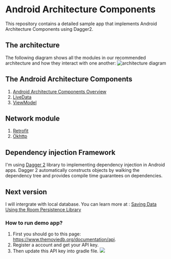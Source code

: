 # Android Architecture Components
This repository contains a detailed sample app that implements Android Architecture Components using Dagger2.

## The architecture
The following diagram shows all the modules in our recommended architecture and how they interact with one another:
![architecture diagram](https://github.com/yendangn/AndroidMVVM/blob/master/image/Android_Architecture_Components.png)
 
## The Android Architecture Components 
1. [Android Architecture Components Overview](https://developer.android.com/topic/libraries/architecture/guide.html)
2. [LiveData](https://developer.android.com/topic/libraries/architecture/livedata.html)
3. [ViewModel](https://developer.android.com/topic/libraries/architecture/viewmodel.html)

## Network module
1. [Retrofit](http://square.github.io/retrofit/)
2. [Okhttp](http://square.github.io/okhttp/)

## Dependency injection Framework
I'm using [Dagger 2](https://google.github.io/dagger/) library to implementing dependency injection in Android apps. Dagger 2 automatically constructs objects by walking the dependency tree and provides compile time guarantees on dependencies.


## Next version
I will intergrate with local database. You can learn more at : [Saving Data Using the Room Persistence Library](https://developer.android.com/training/data-storage/room/index.html)

### How to run demo app?
1. First you should go to this page: https://www.themoviedb.org/documentation/api.
2. Register a account and get your API key.
3. Then update this API key into gradle file.
![](https://github.com/yendangn/Android-Architecture-Components/blob/master/image/api_key.png)
